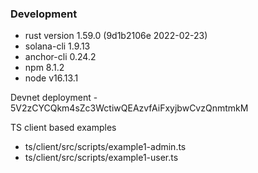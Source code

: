 ### Development

- rust version 1.59.0 (9d1b2106e 2022-02-23)
- solana-cli 1.9.13
- anchor-cli 0.24.2
- npm 8.1.2
- node v16.13.1

Devnet deployment - 5V2zCYCQkm4sZc3WctiwQEAzvfAiFxyjbwCvzQnmtmkM

TS client based examples

- ts/client/src/scripts/example1-admin.ts
- ts/client/src/scripts/example1-user.ts
